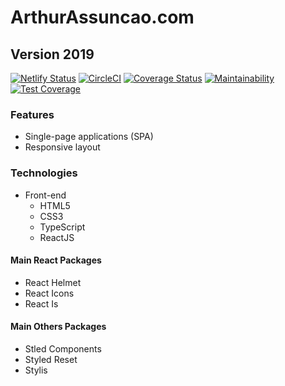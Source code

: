 # ArthurAssuncao.com

## Version 2019

[![Netlify Status](https://api.netlify.com/api/v1/badges/38daf41b-83b7-40f8-9c05-ba5b85189f5a/deploy-status)](https://app.netlify.com/sites/arthurassuncao/deploys)
[![CircleCI](https://circleci.com/gh/ArthurAssuncao/ArthurAssuncao.com.svg?style=svg)](https://circleci.com/gh/ArthurAssuncao/ArthurAssuncao.com)
[![Coverage Status](https://coveralls.io/repos/github/ArthurAssuncao/ArthurAssuncao.com/badge.svg?branch=master)](https://coveralls.io/github/ArthurAssuncao/ArthurAssuncao.com?branch=master)
[![Maintainability](https://api.codeclimate.com/v1/badges/8a9d55bc67ad89c02b94/maintainability)](https://codeclimate.com/github/ArthurAssuncao/ArthurAssuncao.com/maintainability)
[![Test Coverage](https://api.codeclimate.com/v1/badges/8a9d55bc67ad89c02b94/test_coverage)](https://codeclimate.com/github/ArthurAssuncao/ArthurAssuncao.com/test_coverage)

### Features

- Single-page applications (SPA)
- Responsive layout

### Technologies

- Front-end
    - HTML5
    - CSS3
    - TypeScript
    - ReactJS

#### Main React Packages

- React Helmet
- React Icons
- React Is

#### Main Others Packages

- Stled Components
- Styled Reset
- Stylis
